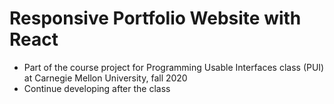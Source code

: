 # Responsive Portfolio Website with React

- Part of the course project for Programming Usable Interfaces class (PUI) at Carnegie Mellon University, fall 2020
- Continue developing after the class
